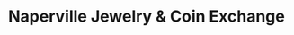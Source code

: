 ---
title: "Naperville Jewelry & Coin Exchange"
url: /naperville/naperville-jewelry-und-coin-exchange/
shop: Leiher
---